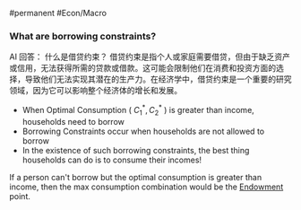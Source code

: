 #permanent #Econ/Macro 
### What are borrowing constraints?
AI 回答：
什么是借贷约束？
借贷约束是指个人或家庭需要借贷，但由于缺乏资产或信用，无法获得所需的贷款或借款。这可能会限制他们在消费和投资方面的选择，导致他们无法实现其潜在的生产力。在经济学中，借贷约束是一个重要的研究领域，因为它可以影响整个经济体的增长和发展。
-   When Optimal Consumption ( $C^*_1 , C^*_2$ ) is greater than income, households need to borrow
-   Borrowing Constraints occur when households are not allowed to borrow
-   In the existence of such borrowing constraints, the best thing households can do is to consume their incomes!

If a person can't borrow but the optimal consumption is greater than income, then the max consumption combination would be the [Endowment](Endowment.md) point.



